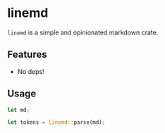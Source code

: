 # linemd
`linemd` is a simple and opinionated markdown crate.

## Features
- No deps!

## Usage
```rust
let md;

let tokens = linemd::parse(md);
```